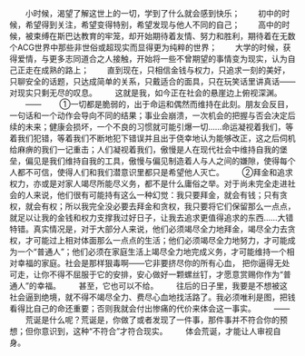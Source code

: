 　　小时候，渴望了解这世上的一切，学到了什么就会感到快乐；
　　初中的时候，希望得到关注，希望变得特别，希望发现与他人不同的自己；
　　高中的时候，被束缚在斯巴达教育的牢笼，却开始期待着友情、努力和胜利，期待着在无数个ACG世界中那些非世俗或超现实而显得更为纯粹的世界；
　　大学的时候，获得爱情，与更多志同道合之人接触，开始将一些不曾期望的事情变为现实，认为自己正走在成熟的路上；
　　直到现在，只相信金钱与权力，只追求一刻的美好，只聊安全的话题，只达成简单的关系，只戴适合的面具，只在玩笑话里讲真话——对现实只剩无尽的叹息。
　　这就是我，如今正在社会的悬崖边上俯视深渊。
　　——
　　①一切都是脆弱的，出于命运和偶然而维持在此刻。朋友会反目，一句话和一个动作会导向不同的结果；事业会崩溃，一次机会的把握与否会决定后续的未来；健康会损坏，一个不良的习惯就可能引爆一切……命运凝视着我们，等着我们犯错，等着我们不断地犯下错误并且出于侥幸地认为能够改正，这之后伺机给麻痹的我们一记重击；人们凝视着我们，傲慢是人在现代社会中维持自我的堡垒，偏见是我们维持自我的工具，傲慢与偏见制造着人与人之间的嫌隙，使得每个人都不可信，使得人们和我们潜意识里都只是希望他人灭亡。
　　②拜金和追求权力，亦或是对家人竭尽所能尽义务，都不是什么庸俗之举。对于尚未完全走进社会的人来说，他们很有可能持有这么一种幻觉：我只要拜金，就会有钱；只有贪权，就会有权；所以我完全没必要去拜金和贪权，我只要将它们保留那么一点点，就足以让我的金钱和权力支撑我过好日子，让我去追求更值得追求的东西……大错特错。真实情况是，对于大部分人来说，他们必须竭尽全力地拜金，竭尽全力去贪权，才可能过上相对体面那么一点点的生活；他们必须竭尽全力地努力，才可能成为一个“普通人”；他们必须在家庭生活上竭尽全力地完成义务，才可能维持一个相对幸福的家庭。社会是那样狠毒啊——它非要挤尽你的所有心血， 把你逼得无处可走，让你不得不屈服于它的安排，安心做好一颗螺丝钉，才愿意赏赐你作为“普通人”的幸福。
　　甚至，它也可以不给。
　　往后的日子里，我要是不想被这社会逼到绝境，就不得不竭尽全力、费尽心血地找活路了。我必须唯利是图，把钱看得比自己的命还重要；否则我就会付出惨痛的代价来体会这一事实。
　　——
　　荒诞是什么呢？荒诞是，你做了或者发现了一件事，那件事并不符合你的预想；但你意识到，这种“不符合”才符合现实。
　　体会荒诞，才能让人审视自身。
<!-- ##{"timestamp":1706890387}## -->